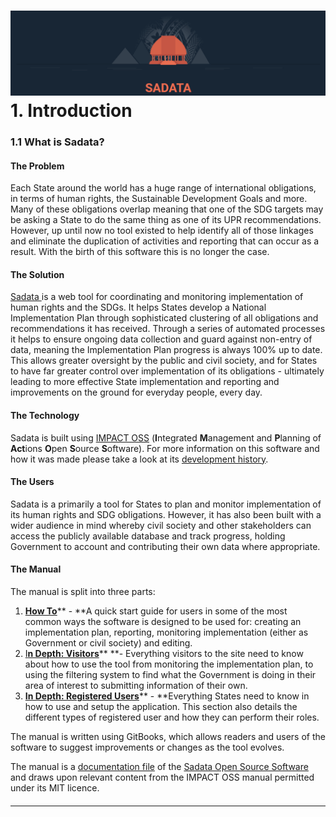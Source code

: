 # ![](/assets/Logo.png)1. Introduction

### 1.1 What is Sadata?

#### The Problem

Each State around the world has a huge range of international obligations, in terms of human rights, the Sustainable Development Goals and more. Many of these obligations overlap meaning that one of the SDG targets may be asking a State to do the same thing as one of its UPR recommendations. However, up until now no tool existed to help identify all of those linkages and eliminate the duplication of activities and reporting that can occur as a result. With the birth of this software this is no longer the case.

#### The Solution

[Sadata ](https://sadata-staging.firebaseapp.com/)is a web tool for coordinating and monitoring implementation of human rights and the SDGs. It helps States develop a National Implementation Plan through sophisticated clustering of all obligations and recommendations it has received. Through a series of automated processes it helps to ensure ongoing data collection and guard against non-entry of data, meaning the Implementation Plan progress is always 100% up to date. This allows greater oversight by the public and civil society, and for States to have far greater control over implementation of its obligations - ultimately leading to more effective State implementation and reporting and improvements on the ground for everyday people, every day.

#### The Technology

Sadata is built using [IMPACT OSS](http://impactoss.org/) \(**I**ntegrated **M**anagement and **P**lanning of **Act**ions **O**pen **S**ource **S**oftware\). For more information on this software and how it was made please take a look at its [development history](/history.md).

#### The Users

Sadata is a primarily a tool for States to plan and monitor implementation of its human rights and SDG obligations. However, it has also been built with a wider audience in mind whereby civil society and other stakeholders can access the publicly available database and track progress, holding Government to account and contributing their own data where appropriate.

#### The Manual

The manual is split into three parts:

1. [**How To**](/howto/creating-the-implementation-plan.md)** - **A quick start guide for users in some of the most common ways the software is designed to be used for: creating an implementation plan, reporting, monitoring implementation \(either as Government or civil society\) and editing.
2. [I**n Depth: Visitors**](/visitors/using-as-a-visitor.md)** **- Everything visitors to the site need to know about how to use the tool from monitoring the implementation plan, to using the filtering system to find what the Government is doing in their area of interest to submitting information of their own. 
3. [**In Depth: Registered Users**](/members/user-roles.md)** - **Everything States need to know in how to use and setup the application. This section also details the different types of registered user and how they can perform their roles.

The manual is written using GitBooks, which allows readers and users of the software to suggest improvements or changes as the tool evolves.

The manual is a [documentation file](https://github.com/nmrf/sadata-user-manual/blob/master/LICENSE.md) of the [Sadata Open Source Software](https://github.com/nmrf/sadata/blob/master/LICENSE.md) and draws upon relevant content from the IMPACT OSS manual permitted under its MIT licence.

#### 

---



